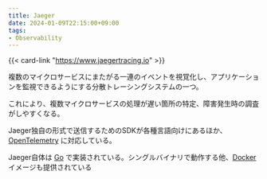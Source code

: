 ```yaml
---
title: Jaeger
date: 2024-01-09T22:15:00+09:00
tags:
- Observability
---
```


{{< card-link "https://www.jaegertracing.io" >}}

複数のマイクロサービスにまたがる一連のイベントを視覚化し、アプリケーションを監視できるようにする分散トレーシングシステムの一つ。

これにより、複数マイクロサービスの処理が遅い箇所の特定、障害発生時の調査がしやすくなる。

Jaeger独自の形式で送信するためのSDKが各種言語向けにあるほか、 [OpenTelemetry](note/OpenTelemetry.md) に対応している。

Jaeger自体は [Go](note/Go.md) で実装されている。シングルバイナリで動作する他、[Docker](note/Docker.md)イメージも提供されている
